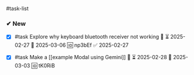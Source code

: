 #task-list

### ✔ New 
- [x] #task Explore why keyboard bluetooth receiver not working 🔼 ⏳ 2025-02-27 📅 2025-03-06 🆔 np3bEf ✅ 2025-02-27
- [x] #task Make a [[example Modal using Gemini]] 🔼 ⏳ 2025-02-28 📅 2025-03-03 🆔 tK0RiB

